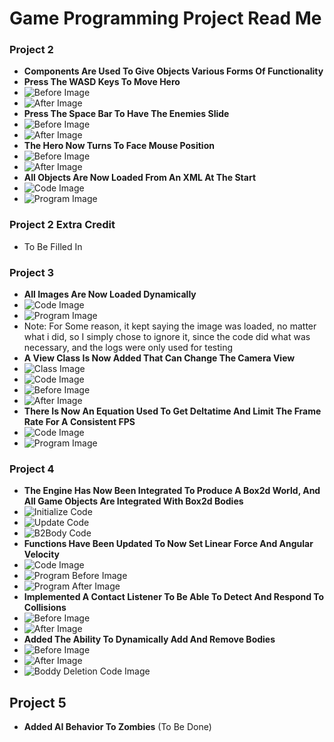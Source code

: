 # Game Programming Project Read Me

### Project 2
- **Components Are Used To Give Objects Various Forms Of Functionality**
- **Press The WASD Keys To Move Hero**
- ![Before Image](ProjectScreenshots/CharacterMoveBefore.png)
- ![After Image](ProjectScreenshots/CharacterMoveAfter.png)
- **Press The Space Bar To Have The Enemies Slide**
- ![Before Image](ProjectScreenshots/ZombieSlideBefore.png)
- ![After Image](ProjectScreenshots/ZombieSlideAfter.png)
- **The Hero Now Turns To Face Mouse Position**
- ![Before Image](ProjectScreenshots/HeroTurnBefore.png)
- ![After Image](ProjectScreenshots/HeroTurnAfter.png)
- **All Objects Are Now Loaded From An XML At The Start**
- ![Code Image](ProjectScreenshots/LevelXML.png)
- ![Program Image](ProjectScreenshots/LevelXMLLoaded.png)

### Project 2 Extra Credit 
- To Be Filled In

### Project 3
- **All Images Are Now Loaded Dynamically**
- ![Code Image](ProjectScreenshots/GetOrLoadFunction.png)
- ![Program Image](ProjectScreenshots/GetOrLoadFunctionInUse.png)
- Note: For Some reason, it kept saying the image was loaded, no matter what i did, so I simply chose to ignore it, since the code did what was necessary, and the logs were only used for testing
- **A View Class Is Now Added That Can Change The Camera View**
- ![Class Image](ProjectScreenshots/ViewClass.png)
- ![Code Image](ProjectScreenshots/ViewInEngineUpdate.png)
- ![Before Image](ProjectScreenshots/ViewProgramBefore.png)
- ![After Image](ProjectScreenshots/ViewProgramAfter.png)
- **There Is Now An Equation Used To Get Deltatime And Limit The Frame Rate For A Consistent FPS**
- ![Code Image](ProjectScreenshots/DeltaTimeFPSFunction.png)
- ![Program Image](ProjectScreenshots/DeltaTimeFPSProgram.png)

### Project 4
- **The Engine Has Now Been Integrated To Produce A Box2d World, And All Game Objects Are Integrated With Box2d Bodies**
- ![Initialize Code](ProjectScreenshots/B2worldInitialize.png)
- ![Update Code](ProjectScreenshots/B2worldStepUpdate.png)
- ![B2Body Code](ProjectScreenshots/B2bodyObjectInitialize.png)
- **Functions Have Been Updated To Now Set Linear Force And Angular Velocity**
- ![Code Image](ProjectScreenshots/B2bodyBodycomponentInitialize.png)
- ![Program Before Image](ProjectScreenshots/B2bodyMoveBefore.png)
- ![Program After Image](ProjectScreenshots/B2bodyMoveAfter.png)
- **Implemented A Contact Listener To Be Able To Detect And Respond To Collisions**
- ![Before Image](ProjectScreenshots/B2worldCollisionBefore.png)
- ![After Image](ProjectScreenshots/B2worldCollisionAfter.png)
- **Added The Ability To Dynamically Add And Remove Bodies**
- ![Before Image](ProjectScreenshots/B2worldDynamicBodyCreation.png)
- ![After Image](ProjectScreenshots/B2worldDynamicBodyDeletion.png)
- ![Boddy Deletion Code Image](ProjectScreenshots/DynamicB2bodyDeletionCode.png)

## Project 5
- **Added AI Behavior To Zombies** (To Be Done)